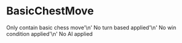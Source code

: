 # BasicChestMove
Only contain basic chess move'\n'
No turn based applied'\n'
No win condition applied'\n'
No AI applied
